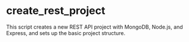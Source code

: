 # create_rest_project
This script creates a new REST API project with MongoDB, Node.js, and Express, and sets up the basic project structure.
